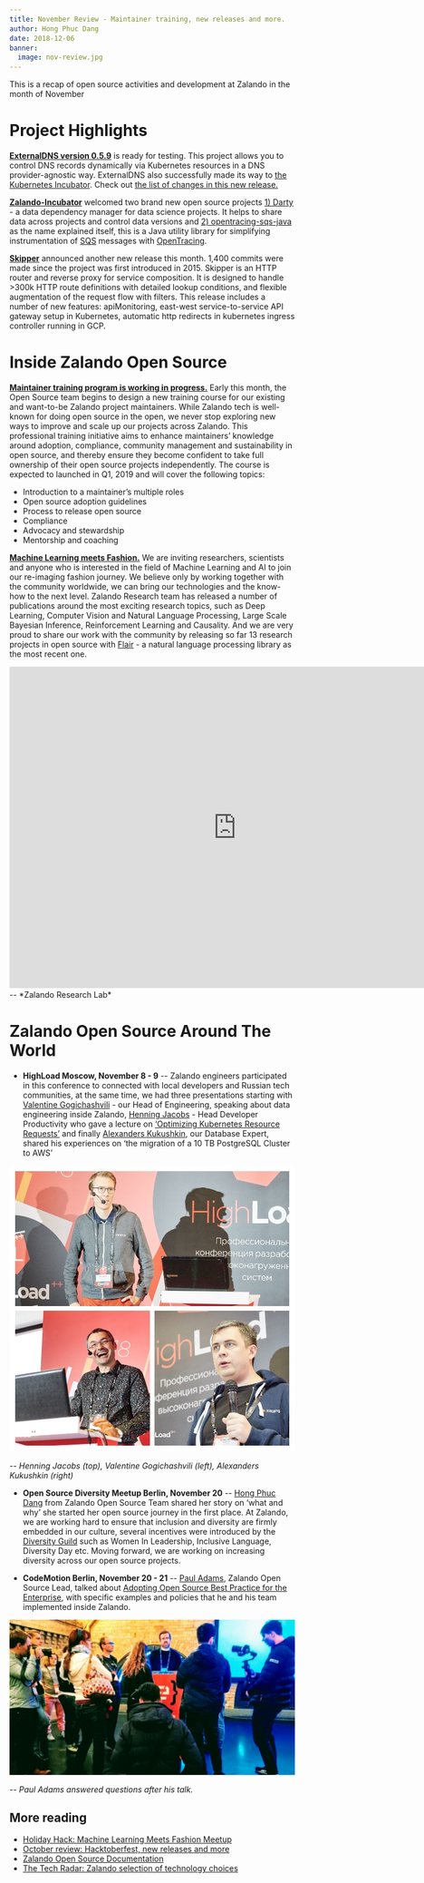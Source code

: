 ```yaml
---
title: November Review - Maintainer training, new releases and more. 
author: Hong Phuc Dang 
date: 2018-12-06
banner:
  image: nov-review.jpg
---
```

This is a recap of open source activities and development at Zalando in the month of November

# Project Highlights 

[**ExternalDNS version 0.5.9**](https://github.com/kubernetes-incubator/external-dns) is ready for testing. This project allows you to control DNS records dynamically via Kubernetes resources in a DNS provider-agnostic way. ExternalDNS also successfully made its way to [the Kubernetes Incubator](https://github.com/kubernetes-incubator). Check out [the list of changes in this new release.](https://github.com/kubernetes-incubator/external-dns/releases/tag/v0.5.9)

[**Zalando-Incubator**](https://github.com/zalando-incubator) welcomed two brand new open source projects [1) Darty](https://github.com/zalando-incubator/darty) - a data dependency manager for data science projects. It helps to share data across projects and control data versions and [2) opentracing-sqs-java](https://github.com/zalando-incubator/opentracing-sqs-java) as the name explained itself, this is a Java utility library for simplifying instrumentation of [SQS](https://github.com/zalando-incubator/opentracing-sqs-java) messages with [OpenTracing](http://opentracing.io). 

[**Skipper**](https://github.com/zalando/skipper) announced another new release this month. 1,400 commits were made since the project was first introduced in 2015. Skipper is an HTTP router and reverse proxy for service composition. It is designed to handle >300k HTTP route definitions with detailed lookup conditions, and flexible augmentation of the request flow with filters. This release includes a number of new features: apiMonitoring, east-west service-to-service API gateway setup in Kubernetes, automatic http redirects in kubernetes ingress controller running in GCP. 


# Inside Zalando Open Source 

[**Maintainer training program is working in progress.**](https://opensource.zalando.com/#os-goals) Early this month, the Open Source team begins to design a new training course for our existing and want-to-be Zalando project maintainers. While Zalando tech is well-known for doing open source in the open, we never stop exploring new ways to improve and scale up our projects across Zalando. This professional training initiative aims to enhance maintainers’ knowledge around adoption, compliance, community management and sustainability in open source, and thereby ensure they become confident to take full ownership of their open source projects independently. The course is expected to launched in Q1, 2019 and will cover the following topics: 
- Introduction to a maintainer’s multiple roles
- Open source adoption guidelines 
- Process to release open source 
- Compliance
- Advocacy and stewardship 
- Mentorship and coaching

[**Machine Learning meets Fashion.**](https://www.meetup.com/Zalando-Tech-Events-Berlin/events/256912495/) We are inviting researchers, scientists and anyone who is interested in the field of Machine Learning and AI to join our re-imaging fashion journey. We believe only by working together with the community worldwide, we can bring our technologies and the know-how to the next level. Zalando Research team has released a number of publications around the most exciting research topics, such as Deep Learning, Computer Vision and Natural Language Processing, Large Scale Bayesian Inference, Reinforcement Learning and Causality. And we are very proud to share our work with the community by releasing so far 13 research projects in open source with [Flair](https://jobs.zalando.com/tech/blog/zalando-research-releases-flair/) - a natural language processing library as the most recent one. 

<iframe width="800" height="567" src="https://www.youtube.com/embed/bgDDfqB5iHM" frameborder="0" allow="accelerometer; autoplay; encrypted-media; gyroscope; picture-in-picture" allowfullscreen></iframe>
-- *Zalando Research Lab*


# Zalando Open Source Around The World 

- **HighLoad Moscow, November 8 - 9** -- Zalando engineers participated in this conference to connected with local developers and Russian tech communities, at the same time, we had three presentations starting with [Valentine Gogichashvili](https://www.linkedin.com/in/valgog) - our Head of Engineering, speaking about data engineering inside Zalando, [Henning Jacobs](https://twitter.com/try_except_) - Head Developer Productivity who gave a lecture on [‘Optimizing Kubernetes Resource Requests’](https://www.slideshare.net/try_except_/optimizing-kubernetes-resource-requestslimits-for-costefficiency-and-latency-highload) and finally [Alexanders Kukushkin](https://github.com/CyberDem0n), our Database Expert, shared his experiences on ‘the migration of a 10 TB PostgreSQL Cluster to AWS’

![highload](/assets/img/highload.jpg)

-- *Henning Jacobs (top), Valentine Gogichashvili (left), Alexanders Kukushkin (right)*


- **Open Source Diversity Meetup Berlin, November 20** -- [Hong Phuc Dang](https://www.linkedin.com/in/hongphucdang/) from Zalando Open Source Team shared her story on ‘what and why’ she started her open source journey in the first place. At Zalando, we are working hard to ensure that inclusion and diversity are firmly embedded in our culture, several incentives were introduced by the [Diversity Guild](https://jobs.zalando.com/en/diversity) such as Women In Leadership, Inclusive Language, Diversity Day etc. Moving forward, we are working on increasing diversity across our open source projects. 


- **CodeMotion Berlin, November 20 - 21** -- [Paul Adams](https://twitter.com/therealpadams), Zalando Open Source Lead, talked about [Adopting Open Source Best Practice for the Enterprise](https://berlin2018.codemotionworld.com/talk-detail/?detail=10425), with specific examples and policies that he and his team implemented inside Zalando. 

![como](/assets/img/como.jpg)

-- *Paul Adams answered questions after his talk.* 



## More reading 
- [Holiday Hack: Machine Learning Meets Fashion Meetup](https://www.meetup.com/Zalando-Tech-Events-Berlin/events/256912495)
- [October review: Hacktoberfest, new releases and more](https://opensource.zalando.com/blog/2018/11/october-updates)
- [Zalando Open Source Documentation](https://opensource.zalando.com/docs)
- [The Tech Radar: Zalando selection of technology choices](https://opensource.zalando.com/tech-radar)
